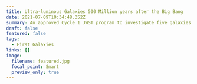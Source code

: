 ```yaml
---
title: Ultra-luminous Galaxies 500 Million years after the Big Bang
date: 2021-07-09T10:34:48.352Z
summary: An approved Cycle 1 JWST program to investigate five galaxies and their role in reionizing our Universe
draft: false
featured: false
tags:
  - First Galaxies
links: []
image:
  filename: featured.jpg
  focal_point: Smart
  preview_only: true
---
```


